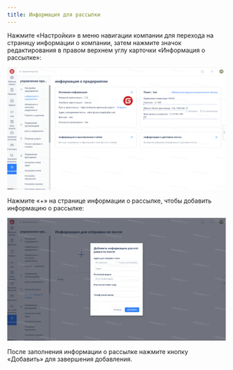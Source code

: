 ```yaml
---
title: Информация для рассылки
---
```


Нажмите «Настройки» в меню навигации компании для перехода на страницу информации о компании, затем нажмите значок редактирования в правом верхнем углу карточки «Информация о рассылке»:

![Описание изображения](../securities/assets/image399.png)

Нажмите «+» на странице информации о рассылке, чтобы добавить информацию о рассылке:

![Описание изображения](../securities/assets/image400.png)

После заполнения информации о рассылке нажмите кнопку «Добавить» для завершения добавления.